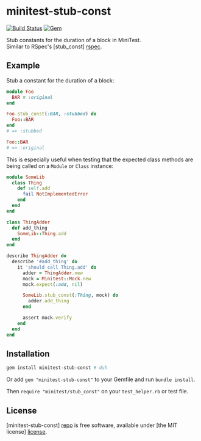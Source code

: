 # minitest-stub-const

[![Build Status](https://travis-ci.org/adammck/minitest-stub-const.svg)](https://travis-ci.org/adammck/minitest-stub-const)
[![Gem](https://img.shields.io/gem/v/minitest-stub-const.svg)](https://rubygems.org/gems/minitest-stub-const)

Stub constants for the duration of a block in MiniTest.  
Similar to RSpec's [stub_const] [rspec].


## Example
Stub a constant for the duration of a block:

```ruby
module Foo
  BAR = :original
end

Foo.stub_const(:BAR, :stubbed) do
  Foo::BAR
end
# => :stubbed

Foo::BAR
# => :original
```

This is especially useful when testing that the expected class methods
are being called on a `Module` or `Class` instance:

```ruby
module SomeLib
  class Thing
    def self.add
      fail NotImplementedError
    end
  end
end

class ThingAdder
  def add_thing
    SomeLib::Thing.add
  end
end

describe ThingAdder do
  describe '#add_thing' do
    it 'should call Thing.add' do
      adder = ThingAdder.new
      mock = Minitest::Mock.new
      mock.expect(:add, nil)

      SomeLib.stub_const(:Thing, mock) do
        adder.add_thing
      end

      assert mock.verify
    end
  end
end
```

## Installation

```sh
gem install minitest-stub-const # duh
```

Or add `gem "minitest-stub-const"` to your Gemfile and run `bundle install`.

Then `require "minitest/stub_const"` on your `test_helper.rb` or test file.


## License

[minitest-stub-const] [repo] is free software, available under [the MIT license]
[license].




[repo]: https://raw.github.com/adammck/minitest-stub-const
[license]: https://raw.github.com/adammck/minitest-stub-const/master/LICENSE
[rspec]: https://www.relishapp.com/rspec/rspec-mocks/v/2-12/docs/mutating-constants
